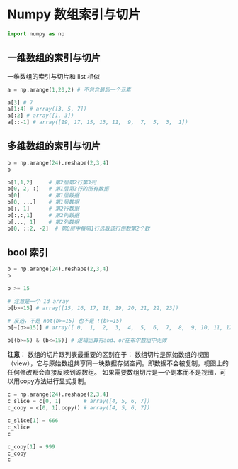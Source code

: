 # Numpy 数组索引与切片

```python
import numpy as np
```

## 一维数组的索引与切片


 一维数组的索引与切片和 list 相似

```python
a = np.arange(1,20,2) # 不包含最后一个元素
```

```python
a[3] # 7
a[1:4] # array([3, 5, 7])
a[:2] # array([1, 3])
a[::-1] # array([19, 17, 15, 13, 11,  9,  7,  5,  3,  1])
```

## 多维数组的索引与切片

```python
b = np.arange(24).reshape(2,3,4)
b
```

```python
b[1,1,2]     # 第2层第2行第3列
b[0, 2, :]   # 第1层第3行的所有数据
b[0]         # 第1层数据
b[0, ...]    # 第1层数据
b[:, 1]      # 第2行数据
b[:,:,1]     # 第2列数据
b[..., 1]    # 第2列数据
b[0, ::2, -2]  # 第0层中每隔1行选取该行倒数第2个数
```

## bool 索引

```python
b = np.arange(24).reshape(2,3,4)
b
```

```python
b >= 15
```

```python
# 注意是一个 1d array
b[b>=15] # array([15, 16, 17, 18, 19, 20, 21, 22, 23])
```

```python
# 反选，不是 not(b>=15) 也不是 !(b>=15)
b[~(b>=15)] # array([ 0,  1,  2,  3,  4,  5,  6,  7,  8,  9, 10, 11, 12, 13, 14])
```

```python
b[(b>=5) & (b<=15)] # 逻辑运算符and、or在布尔数组中无效
```

**注意**：
数组的切片跟列表最重要的区别在于：
数组切片是原始数组的视图（view），它与原始数组共享同一块数据存储空间。即数据不会被复制，视图上的任何修改都会直接反映到源数组。
如果需要数组切片是一个副本而不是视图，可以用copy方法进行显式复制。

```python
c = np.arange(24).reshape(2,3,4)
c_slice = c[0, 1]       # array([4, 5, 6, 7])
c_copy = c[0, 1].copy() # array([4, 5, 6, 7])
```

```python
c_slice[1] = 666
c_slice
c
```

```python
c_copy[1] = 999
c_copy
c
```
